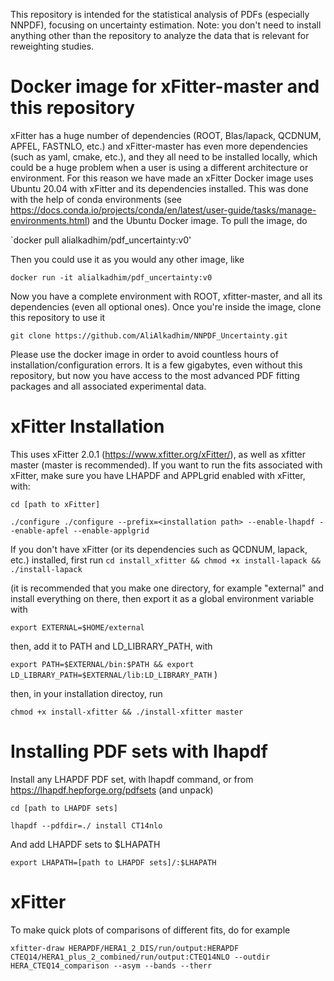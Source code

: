 This repository is intended for the statistical analysis of PDFs (especially NNPDF), focusing on uncertainty estimation. Note: you don't need to install anything other than the repository to analyze the data that is relevant for reweighting studies.
# Docker image for xFitter-master and this repository
xFitter has a huge number of dependencies (ROOT, Blas/lapack, QCDNUM, APFEL, FASTNLO, etc.) and xFitter-master has even more dependencies (such as yaml, cmake, etc.), and they all need to be installed locally, which could be a huge problem when a user is using a different architecture or environment. For this reason we have made an xFitter Docker image uses Ubuntu 20.04 with xFitter and its dependencies installed. This was done with the help of conda environments (see https://docs.conda.io/projects/conda/en/latest/user-guide/tasks/manage-environments.html) and the Ubuntu Docker image. To pull the image, do

`docker pull alialkadhim/pdf_uncertainty:v0'

Then you could use it as you would any other image, like

`docker run -it alialkadhim/pdf_uncertainty:v0`

Now you have a complete environment with ROOT, xfitter-master, and all its dependencies (even all optional ones). Once you're inside the image, clone this repository to use it

`git clone https://github.com/AliAlkadhim/NNPDF_Uncertainty.git`

Please use the docker image in order to avoid countless hours of installation/configuration errors. It is a few gigabytes, even without this repository, but now you have access to the most advanced PDF fitting packages and all associated experimental data.

# xFitter Installation
This uses xFitter 2.0.1 (https://www.xfitter.org/xFitter/), as well as xfitter master (master is recommended). If you want to run the fits associated with xFitter, make sure you have LHAPDF and APPLgrid enabled with xFitter, with:

`cd [path to xFitter]`

`./configure ./configure --prefix=<installation path> --enable-lhapdf --enable-apfel --enable-applgrid ` 

If you don't have xFitter (or its dependencies such as QCDNUM, lapack, etc.) installed, first run 
`cd install_xfitter && chmod +x install-lapack && ./install-lapack`

(it is recommended that you make one directory, for example "external" and install everything on there, then export it as a global environment variable with 

`export EXTERNAL=$HOME/external`

then, add it to PATH and LD_LIBRARY_PATH, with

`export PATH=$EXTERNAL/bin:$PATH && export LD_LIBRARY_PATH=$EXTERNAL/lib:LD_LIBRARY_PATH`
)

then, in your installation directoy, run

`chmod +x install-xfitter && ./install-xfitter master`

# Installing PDF sets with lhapdf
Install any LHAPDF PDF set, with lhapdf command, or from https://lhapdf.hepforge.org/pdfsets (and unpack)
  
`cd [path to LHAPDF sets]`

`lhapdf --pdfdir=./ install CT14nlo`
  
And add LHAPDF sets to $LHAPATH
  
`export LHAPATH=[path to LHAPDF sets]/:$LHAPATH`

# xFitter

To make quick plots of comparisons of different fits, do for example
  
`xfitter-draw HERAPDF/HERA1_2_DIS/run/output:HERAPDF CTEQ14/HERA1_plus_2_combined/run/output:CTEQ14NLO --outdir HERA_CTEQ14_comparison --asym --bands --therr`



